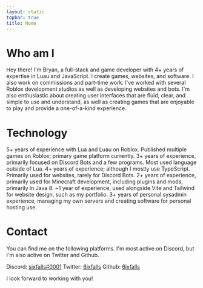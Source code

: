 ```yaml
---
layout: static
topbar: true
title: Home
---
```

# **Who am I**
        
Hey there! I'm Bryan, a full-stack and game developer with 4+ years of expertise in Luau and JavaScript. I create games, websites, and software.
 I also work on commissions and part-time work. I've worked with several Roblox development studios as well as developing websites and bots. 
 I'm also enthusiastic about creating user interfaces that are fluid, clear, and simple to use and understand, as well as creating games that are enjoyable to play and provide a one-of-a-kind experience.

# **Technology**
<div id="md-card-container">
    <md-card icon="simple-icons:lua" cardtitle="Luau" class-list="bg-blue-500"><span>5+ years of experience with Lua and Luau on Roblox. Published multiple games on Roblox; primary game platform currently.</span></md-card>
    <md-card icon="simple-icons:typescript" cardtitle="TypeScript" class-list="bg-blue-500"><span>3+ years of experience, primarily focused on Discord Bots and a few programs. Most used language outside of Lua.</span></md-card>
    <md-card icon="simple-icons:javascript" cardtitle="JavaScript" class-list="bg-yellow-600"><span>4+ years of experience; although I mostly use TypeScript. Primarily used for websites, rarely for Discord Bots.</span></md-card>
    <md-card icon="simple-icons:java" cardtitle="Java" class-list="bg-red-700"><span>2+ years of experience, primarily used for Minecraft development, including plugins and mods, primarily in Java 8.</span></md-card>
    <md-card icon="simple-icons:vuedotjs" cardtitle="VUE.JS" class-list="bg-green-600"><span>~1 year of experience, used alongside Vite and Tailwind for website design, such as my portfolio.</span></md-card>
    <md-card icon="simple-icons:linux" cardtitle="Linux" class-list="bg-blue-900"><span>3+ years of personal sysadmin experience, managing my own servers and creating software for personal hosting use.</span></md-card>
</div>

# **Contact**
You can find me on the following platforms. I'm most active on Discord, but I'm also active on Twitter and Github.

Discord: [sixfalls#0001](https://discord.com/users/303173495918034945 "sixfalls#0001")
Twitter: [6ixfalls](https://twitter.com/6ixfalls "6ixfalls")
Github: [6ixfalls](https://github.com/6ixfalls "6ixfalls")

I look forward to working with you!